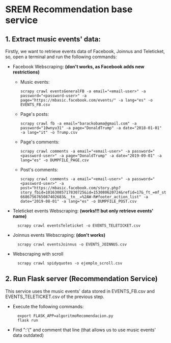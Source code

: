 
# SREM Recommendation base service

## 1. Extract music events' data:
Firstly, we want to retrieve events data of Facebook, Joinnus and Teleticket, so, open a terminal and run the following commands:

- Facebook Webscraping:  **(don't works, as Facebook adds new restrictions)**
 
	- Music events:

		  scrapy crawl eventsGeneralFB -a email="<email-user>" -a password="<password-user>" -a page="https://mbasic.facebook.com/events/" -a lang="es" -o EVENTS_FB.csv

	- Page's posts:
	
		  scrapy crawl fb -a email="barackobama@gmail.com" -a password="10wnyu31" -a page="DonaldTrump" -a date="2018-01-01" -a lang="it" -o Trump.csv

	- Page's comments:
	  
		  scrapy crawl comments -a email="<email-user>" -a password="<password-user>" -a page="DonaldTrump" -a date="2019-09-01" -a lang="es" -o DUMPFILE_PAGE.csv

	- Post's comments:
			
		  scrapy crawl comments -a email="<email-user>" -a password="<password-user>" -a post="https://mbasic.facebook.com/story.php?story_fbid=10163085717830725&id=153080620724&refid=17&_ft_=mf_story_key.10163085717830725%3Atop_level_post_id.10163085717830725%3Atl_objid.10163085717830725%3Acontent_owner_id_new.153080620724%3Athrowback_story_fbid.10163085717830725%3Apage_id.153080620724%3Astory_location.4%3Apage_insights.%7B%22153080620724%22%3A%7B%22page_id%22%3A153080620724%2C%22actor_id%22%3A153080620724%2C%22dm%22%3A%7B%22isShare%22%3A0%2C%22originalPostOwnerID%22%3A0%7D%2C%22psn%22%3A%22EntStatusCreationStory%22%2C%22post_context%22%3A%7B%22object_fbtype%22%3A266%2C%22publish_time%22%3A1567350720%2C%22story_name%22%3A%22EntStatusCreationStory%22%2C%22story_fbid%22%3A%5B10163085717830725%5D%7D%2C%22role%22%3A1%2C%22sl%22%3A4%2C%22targets%22%3A%5B%7B%22actor_id%22%3A153080620724%2C%22page_id%22%3A153080620724%2C%22post_id%22%3A10163085717830725%2C%22role%22%3A1%2C%22share_id%22%3A0%7D%5D%7D%7D%3Athid.153080620724%3A306061129499414%3A2%3A0%3A1569913199%3A-6686756765087402683&__tn__=%2AW-R#footer_action_list" -a date="2019-08-01" -a lang="es" -o DUMPFILE_POST.csv


- Teleticket events Webscraping: **(works!!! but only retrieve events' name)**
 
		scrapy crawl eventsTeleticket -o EVENTS_TELETICKET.csv
		
- Joinnus events Webscraping:  **(don't works)**
	
		scrapy crawl eventsJoinnus -o EVENTS_JOINNUS.csv

- Webscraping with scroll
	
		scrapy crawl spidyquotes -o ejemplo_scroll.csv

## 2. Run Flask server (Recommendation Service)
This service uses the music events' data stored in EVENTS_FB.csv and EVENTS_TELETICKET.csv of the previous step.

* Execute the following commands:

		export FLASK_APP=algoritmoRecomendacion.py
		flask run

* Find ":'(" and comment that line (that allows us to use music events' data outdated)